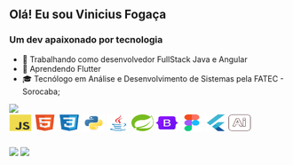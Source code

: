 ## Olá! Eu sou Vinicius Fogaça
### Um dev apaixonado por tecnologia 

- 🔭 Trabalhando como desenvolvedor FullStack Java e Angular
- 🌱 Aprendendo Flutter
- 🎓 Tecnólogo em Análise e Desenvolvimento de Sistemas pela FATEC - Sorocaba;

<div>
  <a href="https://www.linkedin.com/in/vinicius-f-fogaca">
  <img height="180em" src="https://github-readme-stats.vercel.app/api/top-langs/?username=vinifoga&layout=compact&langs_count=16&theme=dracula"/></a>
</div>

<div>
  <img align="center" alt="Vini-Js" height="30" width="40" src="https://github.com/devicons/devicon/blob/master/icons/javascript/javascript-original.svg">
  <img align="center" alt="Vini-HTML" height="30" width="40" src="https://github.com/devicons/devicon/blob/master/icons/html5/html5-original.svg">
  <img align="center" alt="Vini-CSS" height="30" width="40" src="https://github.com/devicons/devicon/blob/master/icons/css3/css3-original.svg">
  <img align="center" alt="vini-Python" height="30" width="40" src="https://github.com/devicons/devicon/blob/master/icons/python/python-original.svg">
  <img align="center" alt="vini-Java" height="30" width="40" src="https://github.com/devicons/devicon/blob/master/icons/java/java-original.svg">
  <img align="center" alt="vini-Spring" height="30" width="40" src="https://github.com/devicons/devicon/blob/master/icons/spring/spring-original.svg">  
  <img align="center" alt="vini-Bootstrap" height="30" width="40" src="https://github.com/devicons/devicon/blob/master/icons/bootstrap/bootstrap-original.svg">  
  <img align="center" alt="vini-Figma" height="30" width="40" src="https://github.com/devicons/devicon/blob/master/icons/figma/figma-original.svg">  
  <img align="center" alt="vini-Flutter" height="30" width="40" src="https://github.com/devicons/devicon/blob/master/icons/flutter/flutter-original.svg">  
  <img align="center" alt="vini-Illustrator" height="30" width="40" src="https://github.com/devicons/devicon/blob/master/icons/illustrator/illustrator-line.svg">  
</div>
  
  ##
  
<div>
  <a href="mailto:viniciusfernandes38@gmail.com" target="_blank"><img src="https://img.shields.io/badge/Gmail-D14836?style=for-the-badge&logo=gmail&logoColor=white" target="_blank"></a>
    <a href="https://www.linkedin.com/in/vinicius-f-fogaca" target="_blank"><img src="https://img.shields.io/badge/LinkedIn-0077B5?style=for-the-badge&logo=linkedin&logoColor=white" target="_blank"></a>
</div>
